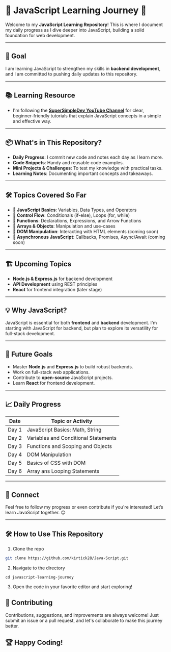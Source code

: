 # 📝 JavaScript Learning Journey 🚀

Welcome to my **JavaScript Learning Repository**! This is where I document my daily progress as I dive deeper into JavaScript, building a solid foundation for web development.

---

## 🎯 Goal

I am learning JavaScript to strengthen my skills in **backend development**, and I am committed to pushing daily updates to this repository.

---

## 📚 Learning Resource

- I'm following the **[SuperSimpleDev YouTube Channel](https://www.youtube.com/c/SuperSimpleDev)** for clear, beginner-friendly tutorials that explain JavaScript concepts in a simple and effective way.

---

## 📦 What's in This Repository?

- **Daily Progress**: I commit new code and notes each day as I learn more.
- **Code Snippets**: Handy and reusable code examples.
- **Mini Projects & Challenges**: To test my knowledge with practical tasks.
- **Learning Notes**: Documenting important concepts and takeaways.

---

## 🛠 Topics Covered So Far

- **🔸 JavaScript Basics**: Variables, Data Types, and Operators
- **🔸 Control Flow**: Conditionals (if-else), Loops (for, while)
- **🔸 Functions**: Declarations, Expressions, and Arrow Functions
- **🔸 Arrays & Objects**: Manipulation and use-cases
- **🔸 DOM Manipulation**: Interacting with HTML elements (coming soon)
- **🔸 Asynchronous JavaScript**: Callbacks, Promises, Async/Await (coming soon)

---

## 🏗️ Upcoming Topics

- **Node.js & Express.js** for backend development
- **API Development** using REST principles
- **React** for frontend integration (later stage)

---

## 💡 Why JavaScript?

JavaScript is essential for both **frontend** and **backend** development. I'm starting with JavaScript for backend, but plan to explore its versatility for full-stack development.

---

## 🌟 Future Goals

- Master **Node.js** and **Express.js** to build robust backends.
- Work on full-stack web applications.
- Contribute to **open-source** JavaScript projects.
- Learn **React** for frontend development.

---

## 📈 Daily Progress

| Date       | Topic or Activity |
|------------|-------------------|
| Day 1      | JavaScript Basics: Math, String |
| Day 2      | Variables and Conditional Statements |
| Day 3      | Functions and Scoping and Objects |
| Day 4      | DOM Manipulation |
| Day 5      | Basics of CSS with DOM |
| Day 6      | Array ans Looping Statements |

---

## 🔗 Connect

Feel free to follow my progress or even contribute if you're interested! Let’s learn JavaScript together. 😊

---

## 🛠️ How to Use This Repository

1. Clone the repo
```bash
git clone https://github.com/kirtick28/Java-Script.git
```
2. Navigate to the directory
```
cd javascript-learning-journey
```
3. Open the code in your favorite editor and start exploring!


## 🤝 Contributing
Contributions, suggestions, and improvements are always welcome! Just submit an issue or a pull request, and let's collaborate to make this journey better.

## 🏆 Happy Coding!
